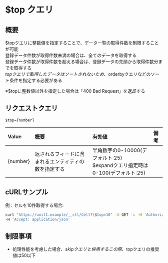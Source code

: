 # $top クエリ
## 概要
$topクエリに整数値を指定することで、データ一覧の取得件数を制限することが可能  
登録データ件数が取得件数未満の場合は、全てのデータを取得する  
登録データ件数が取得件数を超える場合は、登録データの先頭から取得件数分までを取得する  
$topクエリで取得したデータはソートされないため、$orderbyクエリなどのソート条件を指定する必要がある

※$topに整数値以外を指定した場合は「400 Bad Request」を返却する

## リクエストクエリ
```
$top={number}
```
|Value|概要|有効値|備考|
|:--|:--|:--|:--|
|{number}|返されるフィードに含まれるエンティティの数を指定する|半角数字の0-10000(デフォルト:25)<br>$expandクエリ指定時は0-100(デフォルト:25)||
## cURLサンプル
例：セルを10件取得する場合:
```sh
curl "https://unit1.example/__ctl/Cell?\$top=10" -X GET -i -H 'Authorization: Bearer AA~PBDc...(省略)...FrTjA' \
-H 'Accept: application/json'
```
## 制限事項
* 処理性能を考慮した場合、$skipクエリと併用する
	この際、$topクエリの推奨値は50以下


